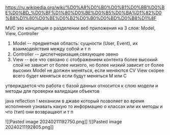 https://ru.wikipedia.org/wiki/%D0%A8%D0%B0%D0%B1%D0%BB%D0%BE%D0%BD_%D0%BF%D1%80%D0%BE%D0%B5%D0%BA%D1%82%D0%B8%D1%80%D0%BE%D0%B2%D0%B0%D0%BD%D0%B8%D1%8F


MVC это концепция о разделении веб приложения на 3 слоя: Model, View, Controller
1. Model -- предметная область: сущности (User, Event), их взаимодействия между собой и т п
2. Controller -- диспетчеризация,связующее звено
3. View -- все что связано с отображением контента
более высокий слой не зависит от более низкого, но более низкий зависит от более высоких
Model не должен меняться, если меняются CV
View скорее всего будет меняться если будут меняться M или C

утверждается что работа с базой данных относится к слою модели и методы для проверки валидации объектов

java reflection !
механизм в джаве который позволяет во время исполнения узнавать какую то информацию о классах или их методы и что (тип) они возвращают  и т п

![[Pasted image 20240211192750.png]] ![[Pasted image 20240211192805.png]]
